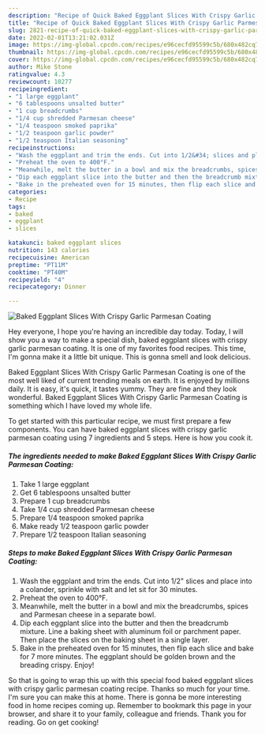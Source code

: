 ```yaml
---
description: "Recipe of Quick Baked Eggplant Slices With Crispy Garlic Parmesan Coating"
title: "Recipe of Quick Baked Eggplant Slices With Crispy Garlic Parmesan Coating"
slug: 2821-recipe-of-quick-baked-eggplant-slices-with-crispy-garlic-parmesan-coating
date: 2022-02-01T13:21:02.031Z
image: https://img-global.cpcdn.com/recipes/e96cecfd95599c5b/680x482cq70/baked-eggplant-slices-with-crispy-garlic-parmesan-coating-recipe-main-photo.jpg
thumbnail: https://img-global.cpcdn.com/recipes/e96cecfd95599c5b/680x482cq70/baked-eggplant-slices-with-crispy-garlic-parmesan-coating-recipe-main-photo.jpg
cover: https://img-global.cpcdn.com/recipes/e96cecfd95599c5b/680x482cq70/baked-eggplant-slices-with-crispy-garlic-parmesan-coating-recipe-main-photo.jpg
author: Mike Stone
ratingvalue: 4.3
reviewcount: 10277
recipeingredient:
- "1 large eggplant"
- "6 tablespoons unsalted butter"
- "1 cup breadcrumbs"
- "1/4 cup shredded Parmesan cheese"
- "1/4 teaspoon smoked paprika"
- "1/2 teaspoon garlic powder"
- "1/2 teaspoon Italian seasoning"
recipeinstructions:
- "Wash the eggplant and trim the ends. Cut into 1/2&#34; slices and place into a colander, sprinkle with salt and let sit for 30 minutes."
- "Preheat the oven to 400°F."
- "Meanwhile, melt the butter in a bowl and mix the breadcrumbs, spices and Parmesan cheese in a separate bowl."
- "Dip each eggplant slice into the butter and then the breadcrumb mixture. Line a baking sheet with aluminum foil or parchment paper. Then place the slices on the baking sheet in a single layer."
- "Bake in the preheated oven for 15 minutes, then flip each slice and bake for 7 more minutes. The eggplant should be golden brown and the breading crispy. Enjoy!"
categories:
- Recipe
tags:
- baked
- eggplant
- slices

katakunci: baked eggplant slices 
nutrition: 143 calories
recipecuisine: American
preptime: "PT11M"
cooktime: "PT40M"
recipeyield: "4"
recipecategory: Dinner

---
```



![Baked Eggplant Slices With Crispy Garlic Parmesan Coating](https://img-global.cpcdn.com/recipes/e96cecfd95599c5b/680x482cq70/baked-eggplant-slices-with-crispy-garlic-parmesan-coating-recipe-main-photo.jpg)

Hey everyone, I hope you're having an incredible day today. Today, I will show you a way to make a special dish, baked eggplant slices with crispy garlic parmesan coating. It is one of my favorites food recipes. This time, I'm gonna make it a little bit unique. This is gonna smell and look delicious.

Baked Eggplant Slices With Crispy Garlic Parmesan Coating is one of the most well liked of current trending meals on earth. It is enjoyed by millions daily. It is easy, it's quick, it tastes yummy. They are fine and they look wonderful. Baked Eggplant Slices With Crispy Garlic Parmesan Coating is something which I have loved my whole life.




To get started with this particular recipe, we must first prepare a few components. You can have baked eggplant slices with crispy garlic parmesan coating using 7 ingredients and 5 steps. Here is how you cook it.

<!--inarticleads1-->

##### The ingredients needed to make Baked Eggplant Slices With Crispy Garlic Parmesan Coating:

1. Take 1 large eggplant
1. Get 6 tablespoons unsalted butter
1. Prepare 1 cup breadcrumbs
1. Take 1/4 cup shredded Parmesan cheese
1. Prepare 1/4 teaspoon smoked paprika
1. Make ready 1/2 teaspoon garlic powder
1. Prepare 1/2 teaspoon Italian seasoning




<!--inarticleads2-->

##### Steps to make Baked Eggplant Slices With Crispy Garlic Parmesan Coating:

1. Wash the eggplant and trim the ends. Cut into 1/2&#34; slices and place into a colander, sprinkle with salt and let sit for 30 minutes.
1. Preheat the oven to 400°F.
1. Meanwhile, melt the butter in a bowl and mix the breadcrumbs, spices and Parmesan cheese in a separate bowl.
1. Dip each eggplant slice into the butter and then the breadcrumb mixture. Line a baking sheet with aluminum foil or parchment paper. Then place the slices on the baking sheet in a single layer.
1. Bake in the preheated oven for 15 minutes, then flip each slice and bake for 7 more minutes. The eggplant should be golden brown and the breading crispy. Enjoy!




So that is going to wrap this up with this special food baked eggplant slices with crispy garlic parmesan coating recipe. Thanks so much for your time. I'm sure you can make this at home. There is gonna be more interesting food in home recipes coming up. Remember to bookmark this page in your browser, and share it to your family, colleague and friends. Thank you for reading. Go on get cooking!
